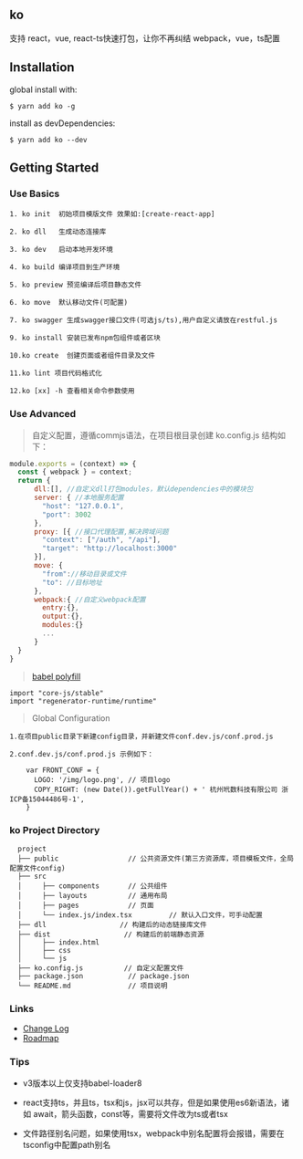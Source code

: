 ## ko

支持 react，vue, react-ts快速打包，让你不再纠结 webpack，vue，ts配置

## Installation

global install with:

```
$ yarn add ko -g
```

install as devDependencies:

```
$ yarn add ko --dev
```

## Getting Started

### Use Basics
```text
1. ko init  初始项目模版文件 效果如:[create-react-app]

2. ko dll   生成动态连接库

3. ko dev   启动本地开发环境

4. ko build 编译项目到生产环境

5. ko preview 预览编译后项目静态文件

6. ko move  默认移动文件(可配置)

7. ko swagger 生成swagger接口文件(可选js/ts),用户自定义请放在restful.js

9. ko install 安装已发布npm包组件或者区块

10.ko create  创建页面或者组件目录及文件

11.ko lint 项目代码格式化

12.ko [xx] -h 查看相关命令参数使用
```

### Use Advanced
> 自定义配置，遵循commjs语法，在项目根目录创建 ko.config.js 结构如下：
```js
module.exports = (context) => {
  const { webpack } = context;
  return {
      dll:[], //自定义dll打包modules，默认dependencies中的模块包
      server: { //本地服务配置
        "host": "127.0.0.1",
        "port": 3002
      },
      proxy: [{ //接口代理配置,解决跨域问题
        "context": ["/auth", "/api"],
        "target": "http://localhost:3000"
      }],
      move: {
        "from"://移动目录或文件
        "to": //目标地址
      },
      webpack:{ //自定义webpack配置
        entry:{},
        output:{},
        modules:{}
        ...
      }
  }
}
```

> [babel polyfill](https://babeljs.io/docs/en/babel-polyfill)
```text
import "core-js/stable" 
import "regenerator-runtime/runtime"
```

> Global Configuration

```text
1.在项目public目录下新建config目录，并新建文件conf.dev.js/conf.prod.js

2.conf.dev.js/conf.prod.js 示例如下：

    var FRONT_CONF = {
      LOGO: '/img/logo.png', // 项目logo
      COPY_RIGHT: (new Date()).getFullYear() + ' 杭州玳数科技有限公司 浙ICP备15044486号-1',
    }

```


### ko Project Directory
```
  project
  ├── public                 // 公共资源文件(第三方资源库，项目模板文件，全局配置文件config)
  ├── src
  │     ├── components       // 公共组件
  │     ├── layouts          // 通用布局
  │     ├── pages            // 页面
  │     └── index.js/index.tsx         // 默认入口文件，可手动配置
  ├── dll                  // 构建后的动态链接库文件
  ├── dist                  // 构建后的前端静态资源
  │     ├── index.html
  │     ├── css
  │     └── js
  ├── ko.config.js          // 自定义配置文件
  ├── package.json           // package.json
  └── README.md              // 项目说明
```

### Links

- [Change Log](CHANGELOG.md)
- [Roadmap](https://github.com/dtux-kangaroo/ko-script/wiki/Roadmap)

### Tips
* v3版本以上仅支持babel-loader8

* react支持ts，并且ts，tsx和js，jsx可以共存，但是如果使用es6新语法，诸如 await，箭头函数，const等，需要将文件改为ts或者tsx

* 文件路径别名问题，如果使用tsx，webpack中别名配置将会报错，需要在tsconfig中配置path别名




